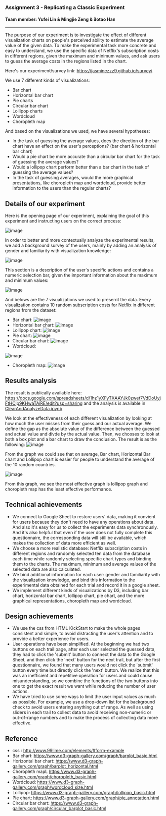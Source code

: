 ### Assignment 3 - Replicating a Classic Experiment
#### Team member: Yufei Lin & Mingjie Zeng & Botao Han
--------

The purpose of our experiment is to investigate the effect of different visualization charts on people's perceived ability to estimate the average value of the given data. To make the experimental task more concrete and easy to understand, we use the specific data of Netflix's subscription costs in different regions, given the maximum and minimum values, and ask users to guess the average costs in the regions listed in the chart.

Here's our experiment/survey link: https://jasminezzz9.github.io/survey/

We use 7 different kinds of visualizations:
- Bar chart
- Horizontal bar chart
- Pie charts
- Circular bar chart
- Lollipop charts
- Wordcloud
- Choropleth map

And based on the visualizations we used, we have several hypotheses:
- In the task of guessing the average values, does the direction of the bar chart have an effect on the user's perceptions? (bar chart & horizontal bar chart)
- Would a pie chart be more accurate than a circular bar chart for the task of guessing the average values?
- Would a lollipop chart perform better than a bar chart in the task of guessing the average values?
- In the task of guessing averages, would the more graphical presentations, like choropleth map and wordcloud, provide better information to the users than the regular charts?

Details of our experiment
---

Here is the opening page of our experiment, explaining the goal of this experiment and instructing users on the correct process:

![image](https://github.com/YufeiLinUlysses/a3-experiment/blob/main/img/start.jpg)

In order to better and more contextually analyze the experimental results, we add a background survey of the users, mainly by adding an analysis of gender and familiarity with visualization knowledge:

![image](https://github.com/YufeiLinUlysses/a3-experiment/blob/main/img/background.jpg)

This section is a description of the user's specific actions and contains a numeric selection bar, given the important information about the maximum and minimum values:

![image](https://github.com/YufeiLinUlysses/a3-experiment/blob/main/img/submit.jpg)

And belows are the 7 visualizations we used to presernt the data. Every visualization contains 10 random subscription costs for Netflix in different regions from the dataset:
- Bar chart:
![image](https://github.com/YufeiLinUlysses/a3-experiment/blob/main/img/bar.jpg)
- Horizontal bar chart:
![image](https://github.com/YufeiLinUlysses/a3-experiment/blob/main/img/hbar.jpg)
- Lollipop chart:
![image](https://github.com/YufeiLinUlysses/a3-experiment/blob/main/img/lollipop.jpg)
- Pie chart:
![image](https://github.com/YufeiLinUlysses/a3-experiment/blob/main/img/pie.jpg)
- Circular bar chart:
![image](https://github.com/YufeiLinUlysses/a3-experiment/blob/main/img/circular.jpg)
- Wordcloud:

![image](https://github.com/YufeiLinUlysses/a3-experiment/blob/main/img/word.jpg)
- Choropleth map:
![image](https://github.com/YufeiLinUlysses/a3-experiment/blob/main/img/map.jpg)


Results analysis
---

The result is publically available here: https://docs.google.com/spreadsheets/d/1hz1yXFyTXAAYJk0zwet7VdDoUyjFtHCjp9KHwaTAiRE/edit?usp=sharing and the analysis is available in [ClearAndAnalyzeData.ipynb](https://github.com/YufeiLinUlysses/a3-experiment/blob/main/ClearAndAnalyzeData.ipynb)

We look at the effectiveness of each different visualization by looking at how much the user misses from their guess and our actual average. We define the gap as the absolute value of the difference between the guessed and actual value and divde by the actual value. Then, we chooses to look at both a box plot and a bar chart to draw the conclusion. The result is as the following:
![image](./img/Analysis1.png)

From the graph we could see that on average, Bar chart, Horizontal Bar chart and Lollipop chart is easier for people to understand the average of the 10 random countries. 

![image](./img/Analysis2.png)

From this graph, we see the most effective graph is lollipop graph and choropleth map has the least effective performance. 

Technical achievements
---
- We connect to Google Sheet to restore users' data, making it convient for users because they don't need to have any operations about data. And also it's easy for us to collect the experiments data synchronously. And it's also helpful that even if the user does not fully complete this questionnaire, the corresponding data will still be available, which makes the collection of data more efficient as well.
- We choose a more realistic database: Netflix subscription costs in different regions and randomly selected ten data from the database each time while randomly selecting specific chart types and binding them to the charts. The maximum, minimum and average values of the selected data are also calculated.
- We bind additional information for each user: gender and familiarity with the visualization knowledge, and bind this information to the experimental data obtained for each trial and record it in a google sheet.
- We implement different kinds of visualizations by D3, including bar chart, horizontal bar chart, lollipop chart, pie chart, and the more graphical representations, choropleth map and wordcloud.

Design achievements
---
- We use the css from HTML KickStart to make the whole pages consistent and simple, to avoid distracting the user's attention and to provide a better experience for users.
- User operations have been simplified. At the beginning we had two buttons on each trail page, after each user selected the guessed data, they had to click the 'submit' button to connect the data to the Google Sheet, and then click the 'next' button for the next trail, but after the first questionnaire, we found that many users would not click the 'submit' button every time but directly click the 'next' button. We realize that this was an inefficient and repetitive operation for users and could cause misunderstanding, so we combine the functions of the two buttons into one to get the exact result we want while reducing the number of user actions.
- We have tried to use some ways to limit the user input values as much as possible. For example, we use a drop-down list for the background check to avoid users entering anything out of range. As well as using sliders in each trail to collect data to avoid receiving non-numeric or out-of-range numbers and to make the process of collecting data more effective.

Reference
---
- css : http://www.99lime.com/elements/#form-example
- Bar chart: https://www.d3-graph-gallery.com/graph/barplot_basic.html
- Horizontal bar chart: https://www.d3-graph-gallery.com/graph/barplot_horizontal.html
- Choropleth mapL https://www.d3-graph-gallery.com/graph/choropleth_basic.html
- Wordcloud: https://www.d3-graph-gallery.com/graph/wordcloud_size.html
- Lollipop: https://www.d3-graph-gallery.com/graph/lollipop_basic.html
- Pie chart: https://www.d3-graph-gallery.com/graph/pie_annotation.html
- Circular bar chart: https://www.d3-graph-gallery.com/graph/circular_barplot_basic.html
